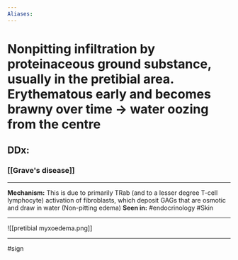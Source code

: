 ```yaml
---
Aliases:
---
```

# Nonpitting infiltration by proteinaceous ground substance, usually in the pretibial area. Erythematous early and becomes brawny over time → water oozing from the centre
## DDx:
### [[Grave's disease]]

---
**Mechanism:** This is due to primarily TRab (and to a lesser degree T-cell lymphocyte) activation of fibroblasts, which deposit GAGs that are osmotic and draw in water (Non-pitting edema)
**Seen in:** #endocrinology #Skin 

---
![[pretibial myxoedema.png]]

---
#sign 